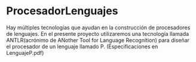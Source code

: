 # ProcesadorLenguajes
Hay múltiples tecnologías que ayudan en la construcción de procesadores de lenguajes.
En el presente proyecto utilizaremos una tecnología llamada ANTLR(acrónimo de ANother Tool for Language Recognition)
para diseñar el procesador de un lenguaje llamado P. (Especificaciones en LenguajeP.pdf)
